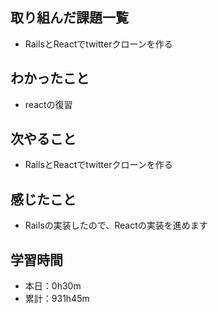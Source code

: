 ## 取り組んだ課題一覧
- RailsとReactでtwitterクローンを作る
## わかったこと
- reactの復習
## 次やること
- RailsとReactでtwitterクローンを作る
## 感じたこと
- Railsの実装したので、Reactの実装を進めます
## 学習時間
- 本日：0h30m
- 累計：931h45m
